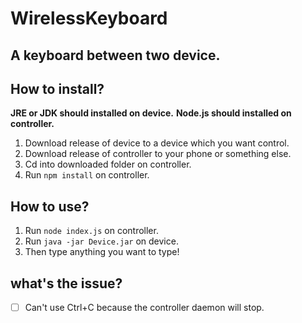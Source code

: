 # WirelessKeyboard
A keyboard between two device. 
---
## How to install?
**JRE or JDK should installed on device.**
**Node.js should installed on controller.**
1. Download release of device to a device which you want control.
2. Download release of controller to your phone or something else.
3. Cd into downloaded folder on controller.
4. Run `npm install` on controller.

## How to use?
1. Run `node index.js` on controller.
2. Run `java -jar Device.jar` on device.
3. Then type anything you want to type!

## what's the issue?
- [ ] Can't use Ctrl+C because the controller daemon will stop. 
